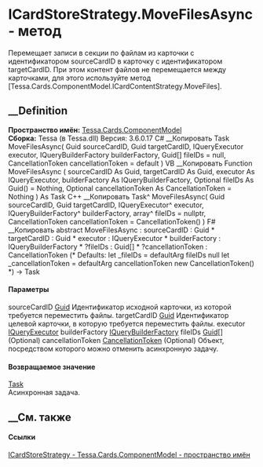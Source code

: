 # ICardStoreStrategy.MoveFilesAsync - метод
Перемещает записи в секции по файлам из карточки с идентификатором
sourceCardID в карточку с идентификатором targetCardID. При этом контент
файлов не перемещается между карточками, для этого используйте метод
[Tessa.Cards.ComponentModel.ICardContentStrategy.MoveFiles].
## __Definition
 **Пространство имён:**
[Tessa.Cards.ComponentModel](N_Tessa_Cards_ComponentModel.htm)  
 **Сборка:** Tessa (в Tessa.dll) Версия: 3.6.0.17
C# __Копировать
     Task MoveFilesAsync(
    	Guid sourceCardID,
    	Guid targetCardID,
    	IQueryExecutor executor,
    	IQueryBuilderFactory builderFactory,
    	Guid[] fileIDs = null,
    	CancellationToken cancellationToken = default
    )
VB __Копировать
     Function MoveFilesAsync ( 
    	sourceCardID As Guid,
    	targetCardID As Guid,
    	executor As IQueryExecutor,
    	builderFactory As IQueryBuilderFactory,
    	Optional fileIDs As Guid() = Nothing,
    	Optional cancellationToken As CancellationToken = Nothing
    ) As Task
C++ __Копировать
    Task^ MoveFilesAsync(
    	Guid sourceCardID, 
    	Guid targetCardID, 
    	IQueryExecutor^ executor, 
    	IQueryBuilderFactory^ builderFactory, 
    	array<Guid>^ fileIDs = nullptr, 
    	CancellationToken cancellationToken = CancellationToken()
    )
F# __Копировать
     abstract MoveFilesAsync : 
            sourceCardID : Guid * 
            targetCardID : Guid * 
            executor : IQueryExecutor * 
            builderFactory : IQueryBuilderFactory * 
            ?fileIDs : Guid[] * 
            ?cancellationToken : CancellationToken 
    (* Defaults:
            let _fileIDs = defaultArg fileIDs null
            let _cancellationToken = defaultArg cancellationToken new CancellationToken()
    *)
    -> Task 
#### Параметры
sourceCardID [Guid](https://learn.microsoft.com/dotnet/api/system.guid)
    Идентификатор исходной карточки, из которой требуется переместить файлы.
targetCardID [Guid](https://learn.microsoft.com/dotnet/api/system.guid)
    Идентификатор целевой карточки, в которую требуется переместить файлы.
executor [IQueryExecutor](T_Tessa_Platform_Data_IQueryExecutor.htm)
builderFactory
[IQueryBuilderFactory](T_Tessa_Platform_Data_IQueryBuilderFactory.htm)
fileIDs [Guid](https://learn.microsoft.com/dotnet/api/system.guid)[]
(Optional)
cancellationToken
[CancellationToken](https://learn.microsoft.com/dotnet/api/system.threading.cancellationtoken)
(Optional)
    Объект, посредством которого можно отменить асинхронную задачу.
#### Возвращаемое значение
[Task](https://learn.microsoft.com/dotnet/api/system.threading.tasks.task)  
Асинхронная задача.
##  __См. также
#### Ссылки
[ICardStoreStrategy - ](T_Tessa_Cards_ComponentModel_ICardStoreStrategy.htm)
[Tessa.Cards.ComponentModel - пространство
имён](N_Tessa_Cards_ComponentModel.htm)
